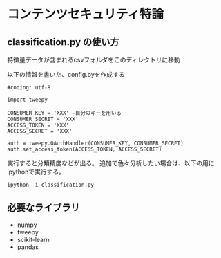 # コンテンツセキュリティ特論

## classification.py の使い方

特徴量データが含まれるcsvフォルダをこのディレクトリに移動

以下の情報を書いた、config.pyを作成する
```
#coding: utf-8

import tweepy

CONSUMER_KEY = 'XXX' ←自分のキーを用いる
CONSUMER_SECRET = 'XXX'
ACCESS_TOKEN = 'XXX'
ACCESS_SECRET = 'XXX'

auth = tweepy.OAuthHandler(CONSUMER_KEY, CONSUMER_SECRET)
auth.set_access_token(ACCESS_TOKEN, ACCESS_SECRET)
```

実行すると分類精度などが出る。
追加で色々分析したい場合は、以下の用にipythonで実行する。
```
ipython -i classification.py
```

## 必要なライブラリ

* numpy
* tweepy
* scikit-learn
* pandas